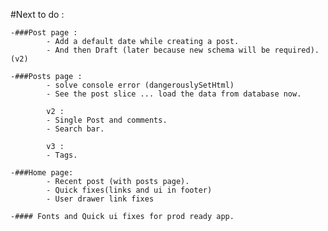 #Next to do :

    -###Post page :
            - Add a default date while creating a post.
            - And then Draft (later because new schema will be required). (v2)

    -###Posts page :
            - solve console error (dangerouslySetHtml)
            - See the post slice ... load the data from database now.

            v2 :
            - Single Post and comments.
            - Search bar.

            v3 :
            - Tags.

    -###Home page:
            - Recent post (with posts page).
            - Quick fixes(links and ui in footer)
            - User drawer link fixes

    -#### Fonts and Quick ui fixes for prod ready app.
